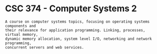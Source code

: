 CSC 374 - Computer Systems 2
============================


	A course on computer systems topics, focusing on operating systems components and 
	their relevance for application programming. Linking, processes, virtual memory, 
	dynamic memory allocation, system level I/O, networking and network programming, 
	concurrent servers and web services. 
